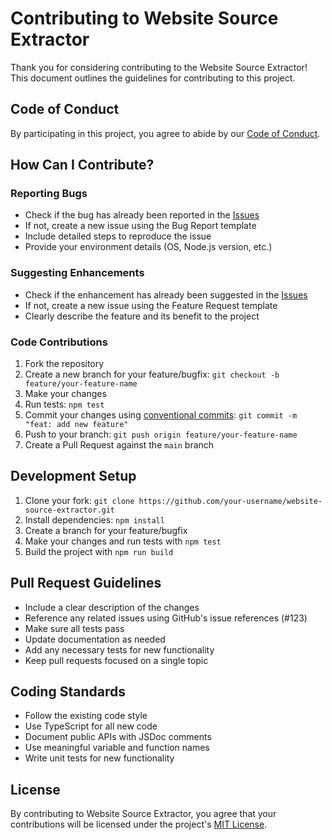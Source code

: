 # Contributing to Website Source Extractor

Thank you for considering contributing to the Website Source Extractor! This document outlines the guidelines for contributing to this project.

## Code of Conduct

By participating in this project, you agree to abide by our [Code of Conduct](CODE_OF_CONDUCT.md).

## How Can I Contribute?

### Reporting Bugs

- Check if the bug has already been reported in the [Issues](https://github.com/kabonkoda/website-source-extractor/issues)
- If not, create a new issue using the Bug Report template
- Include detailed steps to reproduce the issue
- Provide your environment details (OS, Node.js version, etc.)

### Suggesting Enhancements

- Check if the enhancement has already been suggested in the [Issues](https://github.com/kabonkoda/website-source-extractor/issues)
- If not, create a new issue using the Feature Request template
- Clearly describe the feature and its benefit to the project

### Code Contributions

1. Fork the repository
2. Create a new branch for your feature/bugfix: `git checkout -b feature/your-feature-name`
3. Make your changes
4. Run tests: `npm test`
5. Commit your changes using [conventional commits](https://www.conventionalcommits.org/): `git commit -m "feat: add new feature"`
6. Push to your branch: `git push origin feature/your-feature-name`
7. Create a Pull Request against the `main` branch

## Development Setup

1. Clone your fork: `git clone https://github.com/your-username/website-source-extractor.git`
2. Install dependencies: `npm install`
3. Create a branch for your feature/bugfix
4. Make your changes and run tests with `npm test`
5. Build the project with `npm run build`

## Pull Request Guidelines

- Include a clear description of the changes
- Reference any related issues using GitHub's issue references (#123)
- Make sure all tests pass
- Update documentation as needed
- Add any necessary tests for new functionality
- Keep pull requests focused on a single topic

## Coding Standards

- Follow the existing code style
- Use TypeScript for all new code
- Document public APIs with JSDoc comments
- Use meaningful variable and function names
- Write unit tests for new functionality

## License

By contributing to Website Source Extractor, you agree that your contributions will be licensed under the project's [MIT License](LICENSE).
